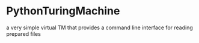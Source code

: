 # PythonTuringMachine
a very simple virtual TM that provides a command line interface for reading prepared files
